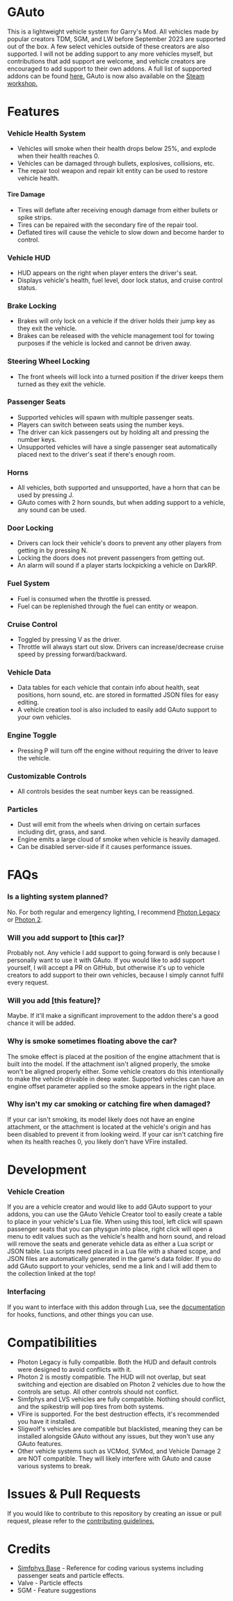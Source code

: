# GAuto
This is a lightweight vehicle system for Garry's Mod. All vehicles made by popular creators TDM, SGM, and LW before September 2023 are supported out of the box. A few select vehicles outside of these creators are also supported. I will not be adding support to any more vehicles myself, but contributions that add support are welcome, and vehicle creators are encouraged to add support to their own addons. A full list of supported addons can be found [here.](https://steamcommunity.com/sharedfiles/filedetails/?id=3018834846) GAuto is now also available on the [Steam workshop.](https://steamcommunity.com/sharedfiles/filedetails/?id=3048040907)

# Features
### Vehicle Health System
- Vehicles will smoke when their health drops below 25%, and explode when their health reaches 0.
- Vehicles can be damaged through bullets, explosives, collisions, etc.
- The repair tool weapon and repair kit entity can be used to restore vehicle health.
#### Tire Damage
- Tires will deflate after receiving enough damage from either bullets or spike strips.
- Tires can be repaired with the secondary fire of the repair tool.
- Deflated tires will cause the vehicle to slow down and become harder to control.
### Vehicle HUD
- HUD appears on the right when player enters the driver's seat.
- Displays vehicle's health, fuel level, door lock status, and cruise control status.
### Brake Locking
- Brakes will only lock on a vehicle if the driver holds their jump key as they exit the vehicle.
- Brakes can be released with the vehicle management tool for towing purposes if the vehicle is locked and cannot be driven away.
### Steering Wheel Locking
  - The front wheels will lock into a turned position if the driver keeps them turned as they exit the vehicle.
### Passenger Seats
- Supported vehicles will spawn with multiple passenger seats.
- Players can switch between seats using the number keys.
- The driver can kick passengers out by holding alt and pressing the number keys.
- Unsupported vehicles will have a single passenger seat automatically placed next to the driver's seat if there's enough room.
### Horns
- All vehicles, both supported and unsupported, have a horn that can be used by pressing J.
- GAuto comes with 2 horn sounds, but when adding support to a vehicle, any sound can be used.
### Door Locking
- Drivers can lock their vehicle's doors to prevent any other players from getting in by pressing N.
- Locking the doors does not prevent passengers from getting out.
- An alarm will sound if a player starts lockpicking a vehicle on DarkRP.
### Fuel System
- Fuel is consumed when the throttle is pressed.
- Fuel can be replenished through the fuel can entity or weapon.
### Cruise Control
- Toggled by pressing V as the driver.
- Throttle will always start out slow. Drivers can increase/decrease cruise speed by pressing forward/backward.
### Vehicle Data
- Data tables for each vehicle that contain info about health, seat positions, horn sound, etc. are stored in formatted JSON files for easy editing.
- A vehicle creation tool is also included to easily add GAuto support to your own vehicles.
### Engine Toggle
- Pressing P will turn off the engine without requiring the driver to leave the vehicle.
### Customizable Controls
- All controls besides the seat number keys can be reassigned.
### Particles
- Dust will emit from the wheels when driving on certain surfaces including dirt, grass, and sand.
- Engine emits a large cloud of smoke when vehicle is heavily damaged.
- Can be disabled server-side if it causes performance issues.

# FAQs
### Is a lighting system planned?
No. For both regular and emergency lighting, I recommend [Photon Legacy](https://steamcommunity.com/sharedfiles/filedetails/?id=339648087) or [Photon 2](https://steamcommunity.com/sharedfiles/filedetails/?id=3128242636).
### Will you add support to [this car]?
Probably not. Any vehicle I add support to going forward is only because I personally want to use it with GAuto. If you would like to add support yourself, I will accept a PR on GitHub, but otherwise it's up to vehicle creators to add support to their own vehicles, because I simply cannot fulfil every request.
### Will you add [this feature]?
Maybe. If it'll make a significant improvement to the addon there's a good chance it will be added.
### Why is smoke sometimes floating above the car?
The smoke effect is placed at the position of the engine attachment that is built into the model. If the attachment isn't aligned properly, the smoke won't be aligned properly either. Some vehicle creators do this intentionally to make the vehicle drivable in deep water. Supported vehicles can have an engine offset parameter applied so the smoke appears in the right place.
### Why isn't my car smoking or catching fire when damaged?
If your car isn't smoking, its model likely does not have an engine attachment, or the attachment is located at the vehicle's origin and has been disabled to prevent it from looking weird. If your car isn't catching fire when its health reaches 0, you likely don't have VFire installed.

# Development
### Vehicle Creation
 If you are a vehicle creator and would like to add GAuto support to your addons, you can use the GAuto Vehicle Creator tool to easily create a table to place in your vehicle's Lua file. When using this tool, left click will spawn passenger seats that you can physgun into place, right click will open a menu to edit values such as the vehicle's health and horn sound, and reload will remove the seats and generate vehicle data as either a Lua script or JSON table. Lua scripts need placed in a Lua file with a shared scope, and JSON files are automatically generated in the game's data folder. If you do add GAuto support to your vehicles, send me a link and I will add them to the collection linked at the top!
### Interfacing
If you want to interface with this addon through Lua, see the [documentation](dev.md) for hooks, functions, and other things you can use.

# Compatibilities
 - Photon Legacy is fully compatible. Both the HUD and default controls were designed to avoid conflicts with it.
 - Photon 2 is mostly compatible. The HUD will not overlap, but seat switching and ejection are disabled on Photon 2 vehicles due to how the controls are setup. All other controls should not conflict.
 - Simfphys and LVS vehicles are fully compatible. Nothing should conflict, and the spikestrip will pop tires from both systems.
 - VFire is supported. For the best destruction effects, it's recommended you have it installed.
 - Sligwolf's vehicles are compatible but blacklisted, meaning they can be installed alongside GAuto without any issues, but they won't use any GAuto features.
 - Other vehicle systems such as VCMod, SVMod, and Vehicle Damage 2 are NOT compatible. They will likely interfere with GAuto and cause various systems to break.

# Issues & Pull Requests
 If you would like to contribute to this repository by creating an issue or pull request, please refer to the [contributing guidelines.](https://lambdagaming.github.io/contributing.html)

# Credits
- [Simfphys Base](https://github.com/Blu-x92/simfphys_base) - Reference for coding various systems including passenger seats and particle effects.
- Valve - Particle effects
- SGM - Feature suggestions
